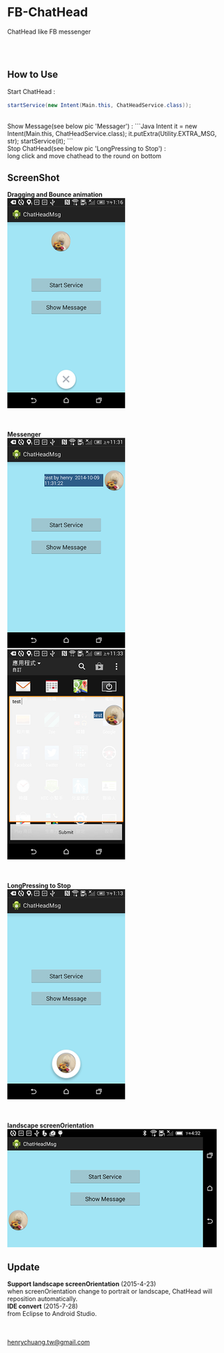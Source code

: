 FB-ChatHead
===========

ChatHead like FB messenger

<br/><br/>

How to Use
-----------
Start ChatHead :
```Java
startService(new Intent(Main.this, ChatHeadService.class));
```
<br/>
Show Message(see below pic 'Messager') :
```Java
Intent it = new Intent(Main.this, ChatHeadService.class);
it.putExtra(Utility.EXTRA_MSG, str);
startService(it);
```
<br/>
Stop ChatHead(see below pic 'LongPressing to Stop') :<br/>
long click and move chathead to the round on bottom


ScreenShot
-----------
**Dragging and Bounce animation**<br/>
![](app/src/main/assets/drag.png)

<br/><br/>
**Messenger**<br/>
![](app/src/main/assets/messenger1.png)
<br/>
![](app/src/main/assets/messenger2.png)

<br/><br/>
**LongPressing to Stop**<br/>
![](app/src/main/assets/pic_delete.png)

<br/><br/>
**landscape screenOrientation**<br/>
![](app/src/main/assets/landscape.png)

Update
-----------
**Support landscape screenOrientation** (2015-4-23)<br/>
when screenOrientation change to portrait or landscape, ChatHead will reposition automatically.
<br/>
**IDE convert** (2015-7-28)<br/>
from Eclipse to Android Studio.

<br/><br/>
henrychuang.tw@gmail.com
